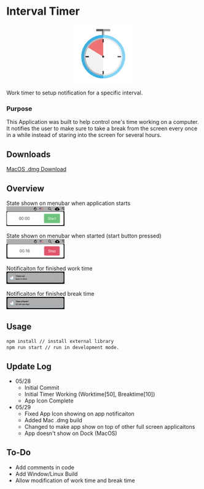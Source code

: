 # Interval Timer
<p align="center">
<img src="src/assets/icon.png" width="30%" height="30%">
</p>

Work timer to setup notification for a specific interval.

### Purpose

This Application was built to help control one's time working on a computer. It notifies the user to make sure to take a break from the screen every once in a while instead of staring into the screen for several hours. 

## Downloads

[MacOS .dmg Download](https://github.com/jerichoi224/interval-timer/raw/master/builds/Interval_Timer.dmg)


## Overview
State shown on menubar when application starts<br>
<img src="screenshots/start_state.png" width="30%" height="30%">

State shown on menubar when started (start button pressed)<br>
<img src="screenshots/running_state.png" width="30%" height="30%">

Notificaiton for finished work time<br>
<img src="screenshots/work_done.png" width="30%" height="30%">

Notificaiton for finished break time<br>
<img src="screenshots/break_done.png" width="30%" height="30%">

## Usage
```
npm install // install external library
npm run start // run in development mode.
```
## Update Log

- 05/28
    - Initial Commit
    - Initial Timer Working (Worktime[50], Breaktime[10])
    - App Icon Complete
- 05/29
    - Fixed App Icon showing on app notificaiton
    - Added Mac .dmg build
    - Changed to make app show on top of other full screen applicaitons
    - App doesn't show on Dock (MacOS)

## To-Do
- Add comments in code
- Add Window/Linux Build
- Allow modification of work time and break time
